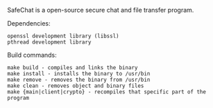 SafeChat is a open-source secure chat and file transfer program.

Dependencies:

    openssl development library (libssl)
    pthread development library

Build commands:

    make build - compiles and links the binary
    make install - installs the binary to /usr/bin
    make remove - removes the binary from /usr/bin
    make clean - removes object and binary files
    make {main|client|crypto} - recompiles that specific part of the program
